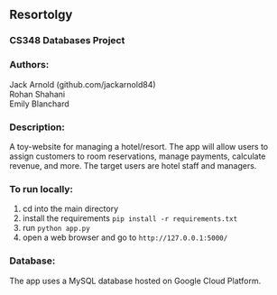 ## Resortolgy
### CS348 Databases Project

### Authors:
Jack Arnold (github.com/jackarnold84)  
Rohan Shahani  
Emily Blanchard  

### Description:

A toy-website for managing a hotel/resort. The app will allow users to assign customers to room 
reservations, manage payments, calculate revenue, and more. The target users are hotel staff 
and managers.

### To run locally:

1. cd into the main directory
2. install the requirements `pip install -r requirements.txt`
3. run `python app.py`
4. open a web browser and go to `http://127.0.0.1:5000/`

### Database:

The app uses a MySQL database hosted on Google Cloud Platform.
